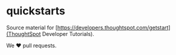 # quickstarts

Source material for [https://developers.thoughtspot.com/getstart](ThoughtSpot Developer Tutorials). 

We :heart:  pull requests.
